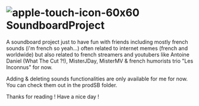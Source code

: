 # ![apple-touch-icon-60x60](https://user-images.githubusercontent.com/41185842/109493651-19fe3680-7a8d-11eb-9fd5-6f5ec254b188.png) SoundboardProject
A soundboard project just to have fun with friends including mostly french sounds (i'm french so yeah...) often related to internet memes (french and worldwide) but also related to french streamers and youtubers like Antoine Daniel (What The Cut ?!), MisterJDay, MisterMV & french humorists trio "Les Inconnus" for now.

Adding & deleting sounds functionalities are only available for me for now.
You can check them out in the prodSB folder.

Thanks for reading !
Have a nice day !

